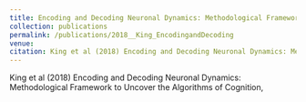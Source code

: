 ```yaml
---
title: Encoding and Decoding Neuronal Dynamics: Methodological Framework to Uncover the Algorithms of Cognition
collection: publications
permalink: /publications/2018__King_EncodingandDecoding
venue: 
citation: King et al (2018) Encoding and Decoding Neuronal Dynamics: Methodological Framework to Uncover the Algorithms of Cognition, <i></i>
---
```

King et al (2018) Encoding and Decoding Neuronal Dynamics: Methodological Framework to Uncover the Algorithms of Cognition, <i></i>
